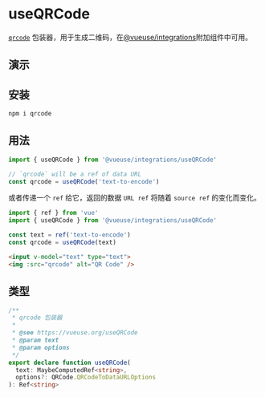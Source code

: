 # useQRCode

[`qrcode`](https://github.com/soldair/node-qrcode) 包装器，用于生成二维码，在[@vueuse/integrations](https://vueuse.org/integrations/README)附加组件中可用。

## 演示

<demo src="./demo.vue" title="useQRCode" desc=""></demo>

## 安装 

```bash
npm i qrcode
```

## 用法

```ts
import { useQRCode } from '@vueuse/integrations/useQRCode'

// `qrcode` will be a ref of data URL
const qrcode = useQRCode('text-to-encode')
```

或者传递一个 `ref` 给它，返回的数据 `URL ref` 将随着 `source ref` 的变化而变化。

```ts
import { ref } from 'vue'
import { useQRCode } from '@vueuse/integrations/useQRCode'

const text = ref('text-to-encode')
const qrcode = useQRCode(text)
```

```html
<input v-model="text" type="text">
<img :src="qrcode" alt="QR Code" />
```


## 类型

```ts
/**
 * qrcode 包装器
 *
 * @see https://vueuse.org/useQRCode
 * @param text
 * @param options
 */
export declare function useQRCode(
  text: MaybeComputedRef<string>,
  options?: QRCode.QRCodeToDataURLOptions
): Ref<string>
```
